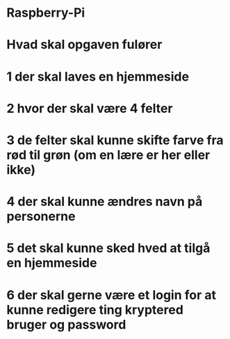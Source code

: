 # Raspberry-Pi

# Hvad skal opgaven fulører



  # 1   der skal laves en hjemmeside
  # 2   hvor der skal være 4 felter 
  # 3   de felter skal kunne skifte farve fra rød til grøn (om en lære er her eller ikke)
  # 4   der skal kunne ændres navn på personerne 
  # 5   det skal kunne sked hved at tilgå en hjemmeside 
  # 6   der skal gerne være et login for at kunne redigere ting kryptered bruger og password
